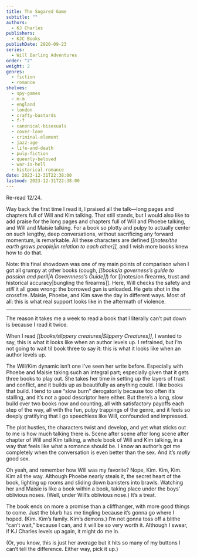 ```yaml
---
title: The Sugared Game
subtitle: ""
authors:
  - KJ Charles
publishers:
  - KJC Books
publishDate: 2020-09-23
series:
  - Will Darling Adventures
order: "2"
weight: 2
genres:
  - fiction
  - romance
shelves:
  - spy-games
  - m-m
  - england
  - london
  - crafty-bastards
  - f-f
  - canonical-bisexuals
  - cover-love
  - criminal-element
  - jazz-age
  - life-and-death
  - pulp-fiction
  - queerly-beloved
  - war-is-hell
  - historical-romance
date: 2023-12-31T22:38:00
lastmod: 2023-12-31T22:38:00
---
```

Re-read 12/24. 

Way back the first time I read it, I praised all the talk—long pages and chapters full of Will and Kim talking. That still stands, but I would also like to add praise for the long pages and chapters full of Will and Phoebe talking, and Will and Maisie talking. For a book so plotty and pulpy to actually center on such lengthy, deep conversations, without sacrificing any forward momentum, is remarkable. All these characters are defined *[[notes/the earth grows people|in relation to each other]],* and I wish more books knew how to do that. 

Note: this final showdown was one of my main points of comparison when I got all grumpy at other books (cough, *[[books/a governess’s guide to passion and peril|A Governness’s Guide]]*) for [[notes/on firearms, trust and historical accuracy|bungling the firearms]]. Here, Will checks the safety and *still* it all goes wrong: the borrowed gun is unloaded. He gets shot in the crossfire. Maisie, Phoebe, and Kim save the day in different ways. Most of all: this is what real support looks like in the aftermath of violence. 

---

The reason it takes me a week to read a book that I literally can’t put down is because I read it twice.  
  
When I read *[[books/slippery creatures|Slippery Creatures]]*, I wanted to say, this is what it looks like when an author levels up. I refrained, but I’m not going to wait til book three to say it: this is what it looks like when an author levels up.  
  
The Will/Kim dynamic isn’t one I’ve seen her write before. Especially with Phoebe and Maisie taking such an integral part; especially given that it gets three books to play out. She takes her time in setting up the layers of trust and conflict, and it builds up as beautifully as anything could. I like books that build. I tend to use “slow burn” derogatorily because too often it’s stalling, and it’s not a good descriptor here either. But there’s a long, slow build over two books now and counting, all with satisfactory payoffs each step of the way, all with the fun, pulpy trappings of the genre, and it feels so deeply gratifying that I go speechless like Will, confounded and impressed.  
  
The plot hustles, the characters twist and develop, and yet what sticks out to me is how much talking there is. Scene after scene after long scene after chapter of Will and Kim talking, a whole book of Will and Kim talking, in a way that feels like what a romance should be. I know an author’s got me completely when the conversation is even better than the sex. And it’s _really_ good sex.  
  
Oh yeah, and remember how Will was my favorite? Nope, Kim. Kim, Kim. Kim all the way. Although Phoebe nearly steals it, the secret heart of the book, lighting up rooms and sliding down banisters into brawls. Watching her and Maisie is like a book within a book, taking place under the boys’ oblivious noses. (Well, under Will’s oblivious nose.) It’s a treat.  
  
The book ends on more a promise than a cliffhanger, with more good things to come. Just the blurb has me tingling because it’s gonna go where I hoped. (Kim. Kim’s family. Kim’s demons.) I’m not gonna toss off a blithe “can’t wait,” because I can, and it will be so very worth it. Although I swear, if KJ Charles levels up again, it might do me in.  
  
(Or, you know, this is just her average but it hits so many of my buttons I can’t tell the difference. Either way, pick it up.)